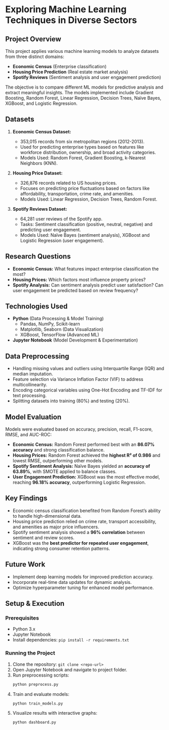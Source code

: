 # Exploring Machine Learning Techniques in Diverse Sectors

## Project Overview
This project applies various machine learning models to analyze datasets from three distinct domains:
- **Economic Census** (Enterprise classification)
- **Housing Price Prediction** (Real estate market analysis)
- **Spotify Reviews** (Sentiment analysis and user engagement prediction)

The objective is to compare different ML models for predictive analysis and extract meaningful insights. The models implemented include Gradient Boosting, Random Forest, Linear Regression, Decision Trees, Naïve Bayes, XGBoost, and Logistic Regression.

## Datasets
1. **Economic Census Dataset:**
   - 353,015 records from six metropolitan regions (2012-2013).
   - Used for predicting enterprise types based on features like workforce distribution, ownership, and broad activity categories.
   - Models Used: Random Forest, Gradient Boosting, k-Nearest Neighbors (KNN).

2. **Housing Price Dataset:**
   - 326,876 records related to US housing prices.
   - Focuses on predicting price fluctuations based on factors like affordability, transportation, crime rate, and amenities.
   - Models Used: Linear Regression, Decision Trees, Random Forest.

3. **Spotify Reviews Dataset:**
   - 64,281 user reviews of the Spotify app.
   - Tasks: Sentiment classification (positive, neutral, negative) and predicting user engagement.
   - Models Used: Naïve Bayes (sentiment analysis), XGBoost and Logistic Regression (user engagement).

## Research Questions
- **Economic Census:** What features impact enterprise classification the most?
- **Housing Prices:** Which factors most influence property prices?
- **Spotify Analysis:** Can sentiment analysis predict user satisfaction? Can user engagement be predicted based on review frequency?

## Technologies Used
- **Python** (Data Processing & Model Training)
  - Pandas, NumPy, Scikit-learn
  - Matplotlib, Seaborn (Data Visualization)
  - XGBoost, TensorFlow (Advanced ML)
- **Jupyter Notebook** (Model Development & Experimentation)

## Data Preprocessing
- Handling missing values and outliers using Interquartile Range (IQR) and median imputation.
- Feature selection via Variance Inflation Factor (VIF) to address multicollinearity.
- Encoding categorical variables using One-Hot Encoding and TF-IDF for text processing.
- Splitting datasets into training (80%) and testing (20%).

## Model Evaluation
Models were evaluated based on accuracy, precision, recall, F1-score, RMSE, and AUC-ROC:
- **Economic Census:** Random Forest performed best with an **86.07% accuracy** and strong classification balance.
- **Housing Prices:** Random Forest achieved the **highest R² of 0.986** and lowest RMSE, outperforming other models.
- **Spotify Sentiment Analysis:** Naïve Bayes yielded an **accuracy of 63.89%**, with SMOTE applied to balance classes.
- **User Engagement Prediction:** XGBoost was the most effective model, reaching **96.18% accuracy**, outperforming Logistic Regression.

## Key Findings
- Economic census classification benefited from Random Forest’s ability to handle high-dimensional data.
- Housing price prediction relied on crime rate, transport accessibility, and amenities as major price influencers.
- Spotify sentiment analysis showed a **96% correlation** between sentiment and review scores.
- XGBoost was the **best predictor for repeated user engagement**, indicating strong consumer retention patterns.

## Future Work
- Implement deep learning models for improved prediction accuracy.
- Incorporate real-time data updates for dynamic analysis.
- Optimize hyperparameter tuning for enhanced model performance.

## Setup & Execution
### Prerequisites
- Python 3.x
- Jupyter Notebook
- Install dependencies: `pip install -r requirements.txt`

### Running the Project
1. Clone the repository: `git clone <repo-url>`
2. Open Jupyter Notebook and navigate to project folder.
3. Run preprocessing scripts:
   ```sh
   python preprocess.py
   ```
4. Train and evaluate models:
   ```sh
   python train_models.py
   ```
5. Visualize results with interactive graphs:
   ```sh
   python dashboard.py
   ```


